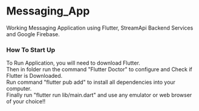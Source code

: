 # Messaging_App

Working Messaging Application using Flutter, StreamApi Backend Services and Google Firebase.

### How To Start Up

To Run Application, you will need to download Flutter.  
Then in folder run the command "Flutter Doctor" to configure and Check if Flutter is Downloaded.  
Run command "flutter pub add" to install all dependencies into your computer.  
Finally run "flutter run lib/main.dart" and use any emulator or web browser of your choice!!
